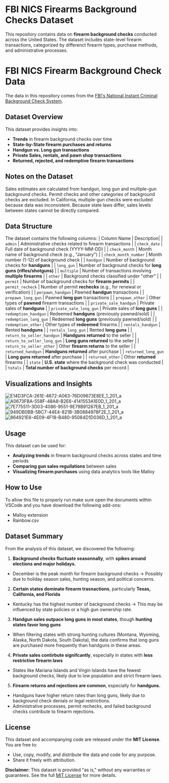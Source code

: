 # FBI NICS Firearms Background Checks Dataset
This repository contains data on **firearm background checks** conducted across the United States. The dataset includes state-level firearm transactions, categorized by differenct firearm types, purchase methods, and administrative processes.
# FBI NICS Firearm Background Check Data

The data in this repository comes from the [FBI's National Instant Criminal Background Check System](https://www.fbi.gov/about-us/cjis/nics).

## Dataset Overview
This dataset provides insights into:
- **Trends** in firearm background checks over time
- **State-by-State firearm purchases and returns**
- **Handgun vs. Long gun transactions**
- **Private Sales, rentals, and pawn shop transactions**
- **Returned, rejected, and redemptive firearm transactions**


## Notes on the Dataset
Sales estimates are calculated from handgun, long gun and multiple-gun background checks. Permit checks and other categories of background checks are excluded. In California, multiple-gun checks were excluded because data was inconsistent. Because state laws differ, sales levels between states cannot be directly compared.


## Data Structure
The dataset contains the following columns:
| Column Name             | Description|
| `admin`                 | Administrative checks related to firearm transactions |
| `check_date`            | Full date of background check (YYYY-MM-DD) |
| `check_month`           | Month name of background check (e.g., "January") |
| `check_month_number`    | Month number (1-12) of background check |
| `handgun`               | Number of background checks for **handguns** |
| `long_gun`              | Number of background checks for **long guns (rifles/shotguns)** |
| `multiple`              | Number of transactions involving **multiple firearms** |
| `other`                 | Background checks classified under "other" |
| `permit`                | Number of background checks for **firearm permits** |
| `permit_recheck`        | Number of permit **rechecks** (e.g., for renewal or verification) |
| `perpawn_handgun`       | Pawned **handgun** transactions |
| `prepawn_long_gun`      | Pawned **long gun** transactions |
| `prepawn_other`         | Other types of **pawned** firearm transactions |
| `private_sale_handgun`  | Private sales of **handguns** |
| `private_sale_long_gun` | Private sales of **long guns** |
| `redemption_handgun`    | Redeemed **handguns** (previously pawned/sold) |
| `redemption_long_gun`   | Redeemed **long guns** (previously pawned/sold) |
| `redemption_other`      | Other types of **redeemed** firearms |
| `rentals_handgun`       | Rented **handguns** |
| `rentals_long_gun`      | Rented **long guns** |
| `return_to_seller_handgun` | **Handguns returned** to the seller |
| `return_to_seller_long_gun` | **Long guns returned** to the seller |
| `return_to_seller_other` | Other **firearm returns** to the seller |
| `returned_handgun`      | **Handguns returned** after purchase |
| `returned_long_gun`     | **Long guns returned** after purchase |
| `returned_other`        | Other **returned** firearms |
| `state`                 | **U.S. state** where the background check was conducted |
| `totals`                | **Total number of background checks** per record |

## Visualizations and Insights
![E14D3FCA-261E-4672-A063-76D09673E8EE_1_201_a](https://github.com/user-attachments/assets/0fa078ad-0a1a-4d7b-9bb1-597d7b35bbf1)
![A0673FBA-558F-48A8-B2E6-4141553A1E0D_1_201_a](https://github.com/user-attachments/assets/24209a69-d7e4-48ea-b3c0-2361025e57ca)
![7E775511-3D03-4086-9551-9E79B91287EB_1_201_a](https://github.com/user-attachments/assets/6db77b41-0bf8-4b2a-a6b5-6a39ff35db03)
![949DB0BB-5BC7-44E4-821B-3B0884978F2E_1_201_a](https://github.com/user-attachments/assets/3d00867f-f691-40df-9de3-81f058f27475)
![864921E6-4E09-4F18-B480-95084D1D036D_1_201_a](https://github.com/user-attachments/assets/9150da45-bf68-49d9-8f4a-3ebd694a3f30)


## Usage
This dataset can be used for:
- **Analyzing trends** in firearm background checks across states and time periods
- **Comparing gun sales reguilations** between sales
- **Visualizing firearm purchases** using data analytics tools like Malloy

## How to Use
To allow this file to properly run make sure open the documents within VSCode and you have download the following add-ons:
- Malloy extension
- Rainbow.csv

## Dataset Summary
From the analysis of this dataset, we discovered the following: 
1. **Background checks fluctuate seasonnally**, with **spikes around elections and major holidays.**
- December is the peak month for firearm background checks → Possibly due to holiday season sales, hunting season, and political concerns.
2. **Certain states dominate firearm trasnactions**, particularly **Texas, California, and Florida**
- Kentucky has the highest number of background checks → This may be influenced by state policies or a high gun ownership rate.
3. **Handgun sales outpace long guns in most states**, though **hunting states favor long guns**
- When filtering states with strong hunting cultures (Montana, Wyoming, Alaska, North Dakota, South Dakota), the data confirms that long guns are purchased more frequently than handguns in these areas.
4. **Private sales contirbute signifcantly**, especially in states with **less restrictive firearm laws**
- States like Mariana Islands and Virgin Islands have the fewest background checks, likely due to low population and strict firearm laws.
5. **Firearm returns and rejections are common**, especially for **handguns.**
- Handguns have higher return rates than long guns, likely due to background check denials or legal restrictions.
- Administrative processes, permit rechecks, and failed background checks contribute to firearm rejections.


## License
This dataset and accompanying code are released under the **MIT License**.
You are free to:
- Use, copy, modify, and distribute the data and code for any purpose.
- Share it freely with attribution.

**Disclaimer:** This dataset is provided "as is," without any warranties or guarantees. 
See the full [MIT License](LICENSE) for more details.
